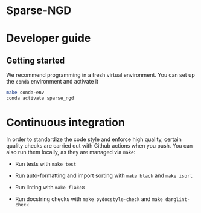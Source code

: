 # Sparse-NGD

# Developer guide

## Getting started

We recommend programming in a fresh virtual environment. You can set up the
`conda` environment and activate it

```bash
make conda-env
conda activate sparse_ngd
```

# Continuous integration

In order to standardize the code style and enforce high quality, certain quality
checks are carried out with Github actions when you push. You can also run them
locally, as they are managed via `make`:

- Run tests with `make test`

- Run auto-formatting and import sorting with `make black` and `make isort`

- Run linting with `make flake8`

- Run docstring checks with `make pydocstyle-check` and `make darglint-check`
